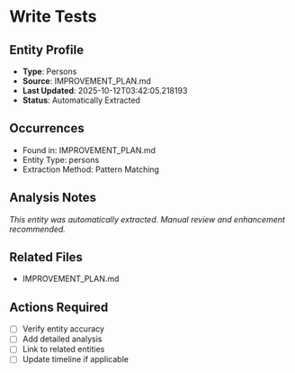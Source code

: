 # Write Tests

## Entity Profile
- **Type**: Persons
- **Source**: IMPROVEMENT_PLAN.md
- **Last Updated**: 2025-10-12T03:42:05.218193
- **Status**: Automatically Extracted

## Occurrences
- Found in: IMPROVEMENT_PLAN.md
- Entity Type: persons
- Extraction Method: Pattern Matching

## Analysis Notes
*This entity was automatically extracted. Manual review and enhancement recommended.*

## Related Files
- IMPROVEMENT_PLAN.md

## Actions Required
- [ ] Verify entity accuracy
- [ ] Add detailed analysis
- [ ] Link to related entities
- [ ] Update timeline if applicable
